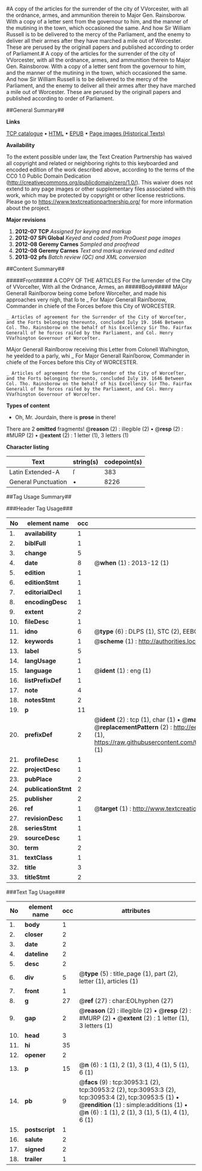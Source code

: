 #A copy of the articles for the surrender of the city of VVorcester, with all the ordnance, armes, and ammunition therein to Major Gen. Rainsborow. With a copy of a letter sent from the governour to him, and the manner of the mutining in the town, which occasioned the same. And how Sir William Russell is to be delivered to the mercy of the Parliament, and the enemy to deliver all their armes after they have marched a mile out of Worcester. These are perused by the originall papers and published according to order of Parliament.#
A copy of the articles for the surrender of the city of VVorcester, with all the ordnance, armes, and ammunition therein to Major Gen. Rainsborow. With a copy of a letter sent from the governour to him, and the manner of the mutining in the town, which occasioned the same. And how Sir William Russell is to be delivered to the mercy of the Parliament, and the enemy to deliver all their armes after they have marched a mile out of Worcester. These are perused by the originall papers and published according to order of Parliament.

##General Summary##

**Links**

[TCP catalogue](http://www.ota.ox.ac.uk/tcp/)  • 
[HTML](http://tei.it.ox.ac.uk/tcp/Texts-HTML/free/A34/A34507.html)  • 
[EPUB](http://tei.it.ox.ac.uk/tcp/Texts-EPUB/free/A34/A34507.epub) • 
[Page images (Historical Texts)](https://historicaltexts.jisc.ac.uk/eebo-99826550e)

**Availability**

To the extent possible under law, the Text Creation Partnership has waived all copyright and related or neighboring rights to this keyboarded and encoded edition of the work described above, according to the terms of the CC0 1.0 Public Domain Dedication (http://creativecommons.org/publicdomain/zero/1.0/). This waiver does not extend to any page images or other supplementary files associated with this work, which may be protected by copyright or other license restrictions. Please go to https://www.textcreationpartnership.org/ for more information about the project.

**Major revisions**

1. __2012-07__ __TCP__ *Assigned for keying and markup*
1. __2012-07__ __SPi Global__ *Keyed and coded from ProQuest page images*
1. __2012-08__ __Geremy Carnes__ *Sampled and proofread*
1. __2012-08__ __Geremy Carnes__ *Text and markup reviewed and edited*
1. __2013-02__ __pfs__ *Batch review (QC) and XML conversion*

##Content Summary##

#####Front#####
A COPY OF THE ARTICLES For the ſurrender of the City of VVorceſter, With all the Ordnance, Armes, an
#####Body#####
MAjor Generall Rainſborow being come before Worceſter, and made his approaches very nigh, that ſo te
    _ For Major Generall Rainſborow, Commander in chiefe of the Forces before this City of WORCESTER.

    _ Articles of agreement for the Surrender of the City of Worceſter, and the Forts belonging thereunto, concluded Iuly 19. 1646 Between Col. Tho. Rainsborow on the behalf of his Excellency Sir Tho. Fairfax Generall of he forces raiſed by the Parliament, and Col. Henry VVaſhington Governour of Worceſter.
MAjor Generall Rainſborow receiving this Letter from Colonell Waſhington, he yeelded to a parly, whi
    _ For Major Generall Rainſborow, Commander in chiefe of the Forces before this City of WORCESTER.

    _ Articles of agreement for the Surrender of the City of Worceſter, and the Forts belonging thereunto, concluded Iuly 19. 1646 Between Col. Tho. Rainsborow on the behalf of his Excellency Sir Tho. Fairfax Generall of he forces raiſed by the Parliament, and Col. Henry VVaſhington Governour of Worceſter.

**Types of content**

  * Oh, Mr. Jourdain, there is **prose** in there!

There are 2 **omitted** fragments! 
 @__reason__ (2) : illegible (2)  •  @__resp__ (2) : #MURP (2)  •  @__extent__ (2) : 1 letter (1), 3 letters (1)

**Character listing**


|Text|string(s)|codepoint(s)|
|---|---|---|
|Latin Extended-A|ſ|383|
|General Punctuation|•|8226|

##Tag Usage Summary##

###Header Tag Usage###

|No|element name|occ|attributes|
|---|---|---|---|
|1.|__availability__|1||
|2.|__biblFull__|1||
|3.|__change__|5||
|4.|__date__|8| @__when__ (1) : 2013-12 (1)|
|5.|__edition__|1||
|6.|__editionStmt__|1||
|7.|__editorialDecl__|1||
|8.|__encodingDesc__|1||
|9.|__extent__|2||
|10.|__fileDesc__|1||
|11.|__idno__|6| @__type__ (6) : DLPS (1), STC (2), EEBO-CITATION (1), PROQUEST (1), VID (1)|
|12.|__keywords__|1| @__scheme__ (1) : http://authorities.loc.gov/ (1)|
|13.|__label__|5||
|14.|__langUsage__|1||
|15.|__language__|1| @__ident__ (1) : eng (1)|
|16.|__listPrefixDef__|1||
|17.|__note__|4||
|18.|__notesStmt__|2||
|19.|__p__|11||
|20.|__prefixDef__|2| @__ident__ (2) : tcp (1), char (1)  •  @__matchPattern__ (2) : ([0-9\-]+):([0-9IVX]+) (1), (.+) (1)  •  @__replacementPattern__ (2) : http://eebo.chadwyck.com/downloadtiff?vid=$1&page=$2 (1), https://raw.githubusercontent.com/textcreationpartnership/Texts/master/tcpchars.xml#$1 (1)|
|21.|__profileDesc__|1||
|22.|__projectDesc__|1||
|23.|__pubPlace__|2||
|24.|__publicationStmt__|2||
|25.|__publisher__|2||
|26.|__ref__|1| @__target__ (1) : http://www.textcreationpartnership.org/docs/. (1)|
|27.|__revisionDesc__|1||
|28.|__seriesStmt__|1||
|29.|__sourceDesc__|1||
|30.|__term__|2||
|31.|__textClass__|1||
|32.|__title__|3||
|33.|__titleStmt__|2||


###Text Tag Usage###

|No|element name|occ|attributes|
|---|---|---|---|
|1.|__body__|1||
|2.|__closer__|2||
|3.|__date__|2||
|4.|__dateline__|2||
|5.|__desc__|2||
|6.|__div__|5| @__type__ (5) : title_page (1), part (2), letter (1), articles (1)|
|7.|__front__|1||
|8.|__g__|27| @__ref__ (27) : char:EOLhyphen (27)|
|9.|__gap__|2| @__reason__ (2) : illegible (2)  •  @__resp__ (2) : #MURP (2)  •  @__extent__ (2) : 1 letter (1), 3 letters (1)|
|10.|__head__|3||
|11.|__hi__|35||
|12.|__opener__|2||
|13.|__p__|15| @__n__ (6) : 1 (1), 2 (1), 3 (1), 4 (1), 5 (1), 6 (1)|
|14.|__pb__|9| @__facs__ (9) : tcp:30953:1 (2), tcp:30953:2 (2), tcp:30953:3 (2), tcp:30953:4 (2), tcp:30953:5 (1)  •  @__rendition__ (1) : simple:additions (1)  •  @__n__ (6) : 1 (1), 2 (1), 3 (1), 5 (1), 4 (1), 6 (1)|
|15.|__postscript__|1||
|16.|__salute__|2||
|17.|__signed__|2||
|18.|__trailer__|1||
